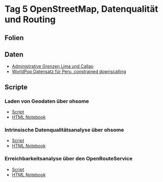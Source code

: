 # Tag 5 OpenStreetMap, Datenqualität und Routing

## Folien


## Daten

* <a href="/data_day5/lima.gpkg">Administrative Grenzen Lima und Callao</a>
* <a href="/data_day5/lima.gpkg">WorldPop Datensatz für Peru, constrained downscalling</a>

## Scripte

### Laden von Geodaten über ohsome
* <a href="udlDay5_OSM_lima.Rmd">Script</a>
* <a href="udlDay5_OSM_lima.html">HTML Notebook</a>

### Intrinsische Datenqualitätsanalyse über ohsome
* <a href="udlDay5_OSM_dataQuality_lima.Rmd">Script</a>
* <a href="udlDay5_OSM_dataQuality_lima.html">HTML Notebook</a>

### Erreichbarkeitsanalyse über den OpenRouteService
* <a href="udlDay5_ORS_accessibility.Rmd">Script</a>
* <a href="udlDay5_ORS_accessibility.html">HTML Notebook</a>
